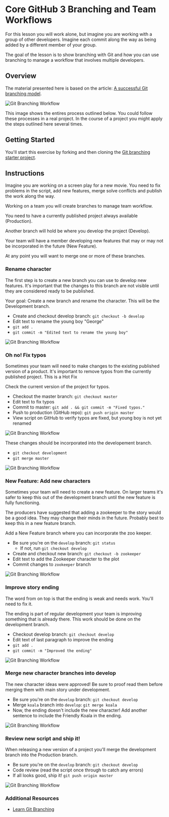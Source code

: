 # Core GitHub 3 Branching and Team Workflows

For this lesson you will work alone, but imagine you are working
with a group of other developers. Imagine each commit along
the way as being added by a different member of your group.

The goal of the lesson is to show branching with Git and how you
can use branching to manage a workflow that involves multiple
developers.

## Overview

The material presented here is based on the article:
[A successful Git branching model](http://nvie.com/posts/a-successful-git-branching-model/).

![Git Branching Workflow](01-Git-Branching-Workflow.png)

This image shows the entires process outlined below. You could
follow these processes in a real project. In the course of a
project you might apply the steps outlined here several times.

## Getting Started

You'll start this exercise by forking and then cloning the [Git branching starter project](https://github.com/Product-College-Labs/Core-Git-Branching).

## Instructions

Imagine you are working on a screen play for a new movie. You
need to fix problems in the script, add new features, merge
solve conflicts and publish the work along the way.

Working on a team you will create branches to manage team workflow.

You need to have a currently published project always available
(Production).

Another branch will hold be where you develop the project (Develop).

Your team will have a member developing new features that may or may not be
incorporated in the future (New Feature).

At any point you will want to merge one or more of these branches.

### Rename character

The first step is to create a new branch you can use to develop new
features. It's important that the changes to this branch are
not visible until they are considered ready to be published.

Your goal: Create a new branch and rename the character. This
will be the Development branch.

- Create and checkout develop branch: `git checkout -b develop`
- Edit text to rename the young boy "George"
- `git add .`
- `git commit -m "Edited text to rename the young boy"`

![Git Branching Workflow](02-Git-Branching-Workflow-Rename-character.png)

### Oh no! Fix typos

Sometimes your team will need to make changes to the existing
published version of a product. It's important to remove typos
from the currently published project. This is a Hot Fix

Check the current version of the project for typos.

- Checkout the master branch: `git checkout master`
- Edit text to fix typos
- Commit to master: `git add . && git commit -m "Fixed typos."`
- Push to production (GitHub repo): `git push origin master`
- View script on GitHub to verify typos are fixed, but young boy is not yet renamed

![Git Branching Workflow](03-Git-Branching-Workflow-Fix-typos.png)

These changes should be incorporated into the developement branch.

- `git checkout development`
- `git merge master`

![Git Branching Workflow](04-Git-Branching-Workflow-Merge-with-develop.png)

### New Feature: Add new characters

Sometimes your team will need to create a new feature. On larger
teams it's safer to keep this out of the development branch until
the new feature is fully functioning.

The producers have suggested that adding a zookeeper to the story
would be a good idea. They may change their minds in the future.
Probably best to keep this in a new feature branch.

Add a New Feature branch where you can incorporate the zoo keeper.

- Be sure you're on the `develop` branch: `git status`
  - If not, run `git checkout develop`
- Create and checkout new branch: `git checkout -b zookeeper`
- Edit text to add the Zookeeper character to the plot
- Commit changes to `zookeeper` branch

![Git Branching Workflow](05-Git-Branching-Workflow-New-Feature.png)

### Improve story ending

The word from on top is that the ending is weak and needs work.
You'll need to fix it.

The ending is part of regular development your team is improving
something that is already there. This work should be done on the
development branch.

- Checkout develop branch: `git checkout develop`
- Edit text of last paragraph to improve the ending
- `git add .`
- `git commit -m "Improved the ending"`

![Git Branching Workflow](06-Git-Branching-Workflow-improve-the-ending.png)

### Merge new character branches into develop

The new character ideas were approved! Be sure to proof read them
before merging them with main story under development.

- Be sure you're on the `develop` branch: `git checkout develop`
- Merge `koala` branch into `develop`: `git merge koala`
- Now, the ending doesn't include the new character! Add another sentence to include the Friendly Koala in the ending.

![Git Branching Workflow](08-Git-Branching-Workflow-merge-feature.png)

### Review new script and ship it!

When releasing a new version of a project you'll merge the development
branch into the Production branch.

- Be sure you're on the `develop` branch: `git checkout develop`
- Code review (read the script once through to catch any errors)
- If all looks good, ship it! `git push origin master`

![Git Branching Workflow](01-Git-Branching-Workflow.png)

### Additional Resources

- [Learn Git Branching](https://learngitbranching.js.org/)
